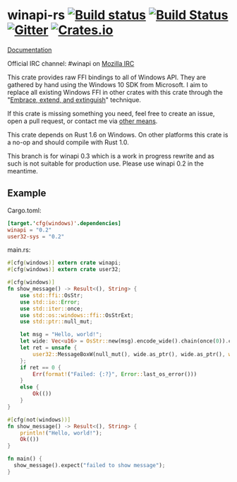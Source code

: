 # winapi-rs [![Build status](https://ci.appveyor.com/api/projects/status/i47oonf5e7qm5utq/branch/master?svg=true)](https://ci.appveyor.com/project/retep998/winapi-rs/branch/master) [![Build Status](https://travis-ci.org/retep998/winapi-rs.svg?branch=master)](https://travis-ci.org/retep998/winapi-rs) [![Gitter](https://badges.gitter.im/Join%20Chat.svg)](https://gitter.im/retep998/winapi-rs) [![Crates.io](https://img.shields.io/crates/v/winapi.svg)](https://crates.io/crates/winapi) #

[Documentation](https://retep998.github.io/doc/winapi/)

Official IRC channel: #winapi on [Mozilla IRC](https://wiki.mozilla.org/IRC)

This crate provides raw FFI bindings to all of Windows API. They are gathered by hand using the Windows 10 SDK from Microsoft. I aim to replace all existing Windows FFI in other crates with this crate through the "[Embrace, extend, and extinguish](http://en.wikipedia.org/wiki/Embrace,_extend_and_extinguish)" technique.

If this crate is missing something you need, feel free to create an issue, open a pull request, or contact me via [other means](http://www.rustaceans.org/retep998).

This crate depends on Rust 1.6 on Windows. On other platforms this crate is a no-op and should compile with Rust 1.0.

This branch is for winapi 0.3 which is a work in progress rewrite and as such is not suitable for production use. Please use winapi 0.2 in the meantime.

## Example ##

Cargo.toml:
```toml
[target.'cfg(windows)'.dependencies]
winapi = "0.2"
user32-sys = "0.2"
```
main.rs:
```Rust
#[cfg(windows)] extern crate winapi;
#[cfg(windows)] extern crate user32;

#[cfg(windows)]
fn show_message() -> Result<(), String> {
    use std::ffi::OsStr;
    use std::io::Error;
    use std::iter::once;
    use std::os::windows::ffi::OsStrExt;
    use std::ptr::null_mut;

    let msg = "Hello, world!";
    let wide: Vec<u16> = OsStr::new(msg).encode_wide().chain(once(0)).collect();
    let ret = unsafe {
        user32::MessageBoxW(null_mut(), wide.as_ptr(), wide.as_ptr(), winapi::MB_OK)
    };
    if ret == 0 {
        Err(format!("Failed: {:?}", Error::last_os_error()))
    }
    else {
        Ok(())
    }
}

#[cfg(not(windows))]
fn show_message() -> Result<(), String> {
    println!("Hello, world!");
    Ok(())
}

fn main() {
  show_message().expect("failed to show message");
}
```
